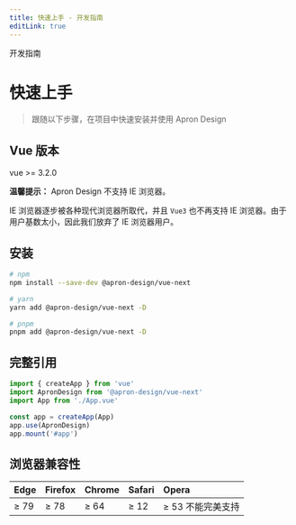 ```yaml
---
title: 快速上手 - 开发指南
editLink: true
---
```


<ap-breadcrumb>
  <ap-breadcrumb-item>开发指南</ap-breadcrumb-item>
</ap-breadcrumb>

# 快速上手

> 跟随以下步骤，在项目中快速安装并使用 Apron Design


## Vue 版本
vue >= 3.2.0

**温馨提示：** Apron Design 不支持 IE 浏览器。

IE 浏览器逐步被各种现代浏览器所取代，并且 `Vue3` 也不再支持 IE 浏览器。由于用户基数太小，因此我们放弃了 IE 浏览器用户。

## 安装
```bash
# npm
npm install --save-dev @apron-design/vue-next

# yarn
yarn add @apron-design/vue-next -D

# pnpm
pnpm add @apron-design/vue-next -D
```

## 完整引用
```javascript
import { createApp } from 'vue'
import ApronDesign from '@apron-design/vue-next'
import App from './App.vue'

const app = createApp(App)
app.use(ApronDesign)
app.mount('#app')
```

## 浏览器兼容性
| Edge | Firefox | Chrome | Safari | Opera |
| :----- | :----- | :----- | :----- | :----- |
| ≥ 79 | ≥  78 | ≥ 64 | ≥ 12 | ≥ 53 不能完美支持 |